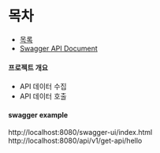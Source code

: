 # 목차
- [목록](#프로젝트-개요)
- [Swagger API Document](#swagger-example)

#### 프로젝트 개요
- API 데이터 수집
- API 데이터 호출

#### swagger example
http://localhost:8080/swagger-ui/index.html
http://localhost:8080/api/v1/get-api/hello